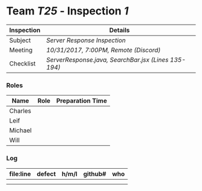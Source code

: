 # Team *T25* - Inspection *1*
 
Inspection | Details
----- | -----
Subject | *Server Response Inspection*
Meeting | *10/31/2017, 7:00PM, Remote (Discord)*
Checklist | *ServerResponse.java, SearchBar.jsx (Lines 135-194)*

### Roles
Name | Role | Preparation Time
---- | ---- | ----
Charles | |
Leif | |
Michael | |
Will | |

### Log
file:line | defect | h/m/l | github# | who
--- | --- |:---:|:---:| ---
 | | | |
 | | | |
 

